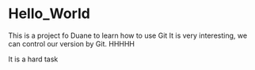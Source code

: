 # Hello_World
This is a project fo Duane to learn how to use Git
It is very interesting, we can control our version by Git. HHHHH

It is a hard task


